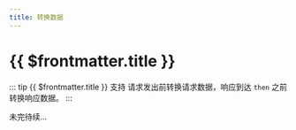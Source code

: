 ```yaml
---
title: 转换数据
---
```


# {{ $frontmatter.title }}

::: tip {{ $frontmatter.title }}
支持 请求发出前转换请求数据，响应到达 `then` 之前转换响应数据。
:::

未完待续...
